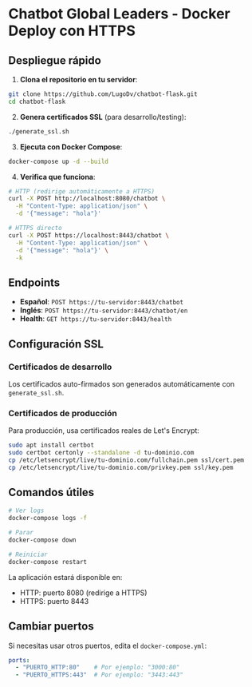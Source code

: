 # Chatbot Global Leaders - Docker Deploy con HTTPS

## Despliegue rápido

1. **Clona el repositorio en tu servidor**:
```bash
git clone https://github.com/LugoDv/chatbot-flask.git
cd chatbot-flask
```

2. **Genera certificados SSL** (para desarrollo/testing):
```bash
./generate_ssl.sh
```

3. **Ejecuta con Docker Compose**:
```bash
docker-compose up -d --build
```

4. **Verifica que funciona**:
```bash
# HTTP (redirige automáticamente a HTTPS)
curl -X POST http://localhost:8080/chatbot \
  -H "Content-Type: application/json" \
  -d '{"message": "hola"}'

# HTTPS directo
curl -X POST https://localhost:8443/chatbot \
  -H "Content-Type: application/json" \
  -d '{"message": "hola"}' \
  -k
```

## Endpoints

- **Español**: `POST https://tu-servidor:8443/chatbot`
- **Inglés**: `POST https://tu-servidor:8443/chatbot/en`
- **Health**: `GET https://tu-servidor:8443/health`

## Configuración SSL

### Certificados de desarrollo
Los certificados auto-firmados son generados automáticamente con `generate_ssl.sh`.

### Certificados de producción
Para producción, usa certificados reales de Let's Encrypt:
```bash
sudo apt install certbot
sudo certbot certonly --standalone -d tu-dominio.com
cp /etc/letsencrypt/live/tu-dominio.com/fullchain.pem ssl/cert.pem
cp /etc/letsencrypt/live/tu-dominio.com/privkey.pem ssl/key.pem
```

## Comandos útiles

```bash
# Ver logs
docker-compose logs -f

# Parar
docker-compose down

# Reiniciar
docker-compose restart
```

La aplicación estará disponible en:
- HTTP: puerto 8080 (redirige a HTTPS)
- HTTPS: puerto 8443

## Cambiar puertos

Si necesitas usar otros puertos, edita el `docker-compose.yml`:

```yaml
ports:
  - "PUERTO_HTTP:80"    # Por ejemplo: "3000:80"
  - "PUERTO_HTTPS:443"  # Por ejemplo: "3443:443"
```
